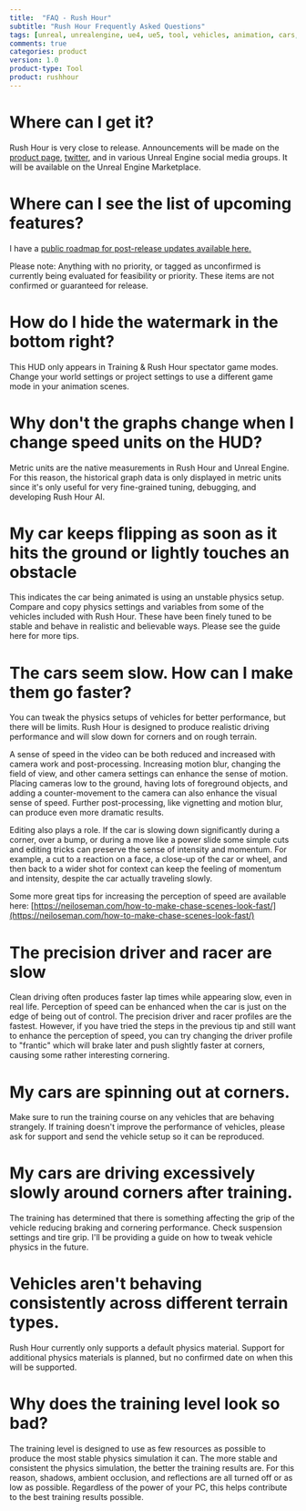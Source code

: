 ```yaml
---
title:  "FAQ - Rush Hour"
subtitle: "Rush Hour Frequently Asked Questions"
tags: [unreal, unrealengine, ue4, ue5, tool, vehicles, animation, cars, animation, rushhour]
comments: true
categories: product
version: 1.0
product-type: Tool
product: rushhour
---
```


# Where can I get it?

Rush Hour is very close to release. Announcements will be made on the [product page](https://www.gdcorner.com/products/RushHour.html), [twitter](https://twitter.com/GDCorner), and in various Unreal Engine social media groups. It will be available on the Unreal Engine Marketplace.

# Where can I see the list of upcoming features?

I have a [public roadmap for post-release updates available here.](https://open.codecks.io/rushhour)

Please note: Anything with no priority, or tagged as unconfirmed is currently being evaluated for feasibility or priority. These items are not confirmed or guaranteed for release.

# How do I hide the watermark in the bottom right?

This HUD only appears in Training & Rush Hour spectator game modes. Change your world settings or project settings to use a different game mode in your animation scenes.

# Why don't the graphs change when I change speed units on the HUD?

Metric units are the native measurements in Rush Hour and Unreal Engine. For this reason, the historical graph data is only displayed in metric units since it's only useful for very fine-grained tuning, debugging, and developing Rush Hour AI.

# My car keeps flipping as soon as it hits the ground or lightly touches an obstacle

This indicates the car being animated is using an unstable physics setup. Compare and copy physics settings and variables from some of the vehicles included with Rush Hour. These have been finely tuned to be stable and behave in realistic and believable ways. Please see the guide here for more tips.

# The cars seem slow. How can I make them go faster?

You can tweak the physics setups of vehicles for better performance, but there will be limits. Rush Hour is designed to produce realistic driving performance and will slow down for corners and on rough terrain.

A sense of speed in the video can be both reduced and increased with camera work and post-processing. Increasing motion blur, changing the field of view, and other camera settings can enhance the sense of motion. Placing cameras low to the ground, having lots of foreground objects, and adding a counter-movement to the camera can also enhance the visual sense of speed. Further post-processing, like vignetting and motion blur, can produce even more dramatic results.

Editing also plays a role. If the car is slowing down significantly during a corner, over a bump, or during a move like a power slide some simple cuts and editing tricks can preserve the sense of intensity and momentum. For example, a cut to a reaction on a face, a close-up of the car or wheel, and then back to a wider shot for context can keep the feeling of momentum and intensity, despite the car actually traveling slowly.

Some more great tips for increasing the perception of speed are available here: [https://neiloseman.com/how-to-make-chase-scenes-look-fast/](https://neiloseman.com/how-to-make-chase-scenes-look-fast/)

# The precision driver and racer are slow

Clean driving often produces faster lap times while appearing slow, even in real life. Perception of speed can be enhanced when the car is just on the edge of being out of control. The precision driver and racer profiles are the fastest. However, if you have tried the steps in the previous tip and still want to enhance the perception of speed, you can try changing the driver profile to "frantic" which will brake later and push slightly faster at corners, causing some rather interesting cornering.

# My cars are spinning out at corners.

Make sure to run the training course on any vehicles that are behaving strangely. If training doesn't improve the performance of vehicles, please ask for support and send the vehicle setup so it can be reproduced.

# My cars are driving excessively slowly around corners after training.

The training has determined that there is something affecting the grip of the vehicle reducing braking and cornering performance. Check suspension settings and tire grip. I'll be providing a guide on how to tweak vehicle physics in the future.

# Vehicles aren't behaving consistently across different terrain types.

Rush Hour currently only supports a default physics material. Support for additional physics materials is planned, but no confirmed date on when this will be supported.

# Why does the training level look so bad?

The training level is designed to use as few resources as possible to produce the most stable physics simulation it can. The more stable and consistent the physics simulation, the better the training results are. For this reason, shadows, ambient occlusion, and reflections are all turned off or as low as possible. Regardless of the power of your PC, this helps contribute to the best training results possible.